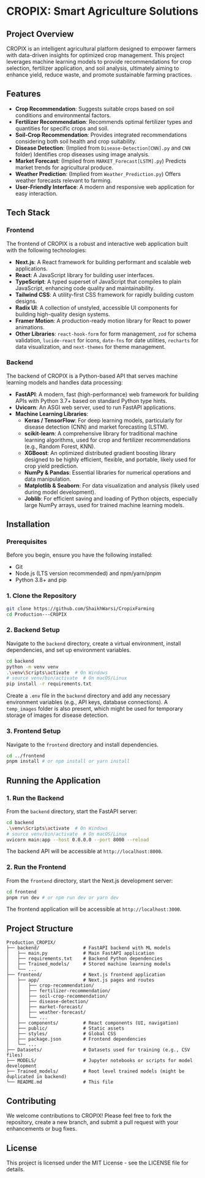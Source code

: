# CROPIX: Smart Agriculture Solutions

## Project Overview
CROPIX is an intelligent agricultural platform designed to empower farmers with data-driven insights for optimized crop management. This project leverages machine learning models to provide recommendations for crop selection, fertilizer application, and soil analysis, ultimately aiming to enhance yield, reduce waste, and promote sustainable farming practices.

## Features
- **Crop Recommendation**: Suggests suitable crops based on soil conditions and environmental factors.
- **Fertilizer Recommendation**: Recommends optimal fertilizer types and quantities for specific crops and soil.
- **Soil-Crop Recommendation**: Provides integrated recommendations considering both soil health and crop suitability.
- **Disease Detection**: (Implied from `Disease-Detection[CNN].py` and `CNN` folder) Identifies crop diseases using image analysis.
- **Market Forecast**: (Implied from `MARKET_Forecast[LSTM].py`) Predicts market trends for agricultural produce.
- **Weather Prediction**: (Implied from `Weather_Prediction.py`) Offers weather forecasts relevant to farming.
- **User-Friendly Interface**: A modern and responsive web application for easy interaction.

## Tech Stack

### Frontend
The frontend of CROPIX is a robust and interactive web application built with the following technologies:
- **Next.js**: A React framework for building performant and scalable web applications.
- **React**: A JavaScript library for building user interfaces.
- **TypeScript**: A typed superset of JavaScript that compiles to plain JavaScript, enhancing code quality and maintainability.
- **Tailwind CSS**: A utility-first CSS framework for rapidly building custom designs.
- **Radix UI**: A collection of unstyled, accessible UI components for building high-quality design systems.
- **Framer Motion**: A production-ready motion library for React to power animations.
- **Other Libraries**: `react-hook-form` for form management, `zod` for schema validation, `lucide-react` for icons, `date-fns` for date utilities, `recharts` for data visualization, and `next-themes` for theme management.

### Backend
The backend of CROPIX is a Python-based API that serves machine learning models and handles data processing:
- **FastAPI**: A modern, fast (high-performance) web framework for building APIs with Python 3.7+ based on standard Python type hints.
- **Uvicorn**: An ASGI web server, used to run FastAPI applications.
- **Machine Learning Libraries**:
    - **Keras / TensorFlow**: For deep learning models, particularly for disease detection (CNN) and market forecasting (LSTM).
    - **scikit-learn**: A comprehensive library for traditional machine learning algorithms, used for crop and fertilizer recommendations (e.g., Random Forest, KNN).
    - **XGBoost**: An optimized distributed gradient boosting library designed to be highly efficient, flexible, and portable, likely used for crop yield prediction.
    - **NumPy & Pandas**: Essential libraries for numerical operations and data manipulation.
    - **Matplotlib & Seaborn**: For data visualization and analysis (likely used during model development).
    - **Joblib**: For efficient saving and loading of Python objects, especially large NumPy arrays, used for trained machine learning models.

## Installation

### Prerequisites
Before you begin, ensure you have the following installed:
- Git
- Node.js (LTS version recommended) and npm/yarn/pnpm
- Python 3.8+ and pip

### 1. Clone the Repository
```bash
git clone https://github.com/ShaikhWarsi/CropixFarming
cd Production---CROPIX
```

### 2. Backend Setup
Navigate to the `backend` directory, create a virtual environment, install dependencies, and set up environment variables.

```bash
cd backend
python -m venv venv
.\venv\Scripts\activate  # On Windows
# source venv/bin/activate  # On macOS/Linux
pip install -r requirements.txt
```

Create a `.env` file in the `backend` directory and add any necessary environment variables (e.g., API keys, database connections). A `temp_images` folder is also present, which might be used for temporary storage of images for disease detection.

### 3. Frontend Setup
Navigate to the `frontend` directory and install dependencies.

```bash
cd ../frontend
pnpm install # or npm install or yarn install
```

## Running the Application

### 1. Run the Backend
From the `backend` directory, start the FastAPI server:

```bash
cd backend
.\venv\Scripts\activate  # On Windows
# source venv/bin/activate  # On macOS/Linux
uvicorn main:app --host 0.0.0.0 --port 8000 --reload
```
The backend API will be accessible at `http://localhost:8000`.

### 2. Run the Frontend
From the `frontend` directory, start the Next.js development server:

```bash
cd frontend
pnpm run dev # or npm run dev or yarn dev
```
The frontend application will be accessible at `http://localhost:3000`.

## Project Structure

```
Production_CROPIX/
├── backend/                # FastAPI backend with ML models
│   ├── main.py             # Main FastAPI application
│   ├── requirements.txt    # Backend Python dependencies
│   ├── Trained_models/     # Stored machine learning models
│   └── ...
├── frontend/               # Next.js frontend application
│   ├── app/                # Next.js pages and routes
│   │   ├── crop-recommendation/
│   │   ├── fertilizer-recommendation/
│   │   ├── soil-crop-recommendation/
│   │   ├── disease-detection/
│   │   ├── market-forecast/
│   │   ├── weather-forecast/
│   │   └── ...
│   ├── components/         # React components (UI, navigation)
│   ├── public/             # Static assets
│   ├── styles/             # Global CSS
│   ├── package.json        # Frontend dependencies
│   └── ...
├── Datasets/               # Datasets used for training (e.g., CSV files)
├── MODELS/                 # Jupyter notebooks or scripts for model development
├── Trained_models/         # Root level trained models (might be duplicated in backend)
└── README.md               # This file
```

## Contributing
We welcome contributions to CROPIX! Please feel free to fork the repository, create a new branch, and submit a pull request with your enhancements or bug fixes.

## License
This project is licensed under the MIT License - see the LICENSE file for details.
